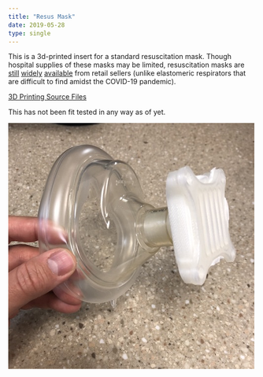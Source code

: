 ```yaml
---
title: "Resus Mask"
date: 2019-05-28
type: single
---
```


This is a 3d-printed insert for a standard resuscitation mask. Though hospital supplies of these masks may be limited, resuscitation masks are [still](https://www.amazon.com/s?k=resuscitation+mask&crid=1MLUZIQX503S&sprefix=resusci%2Caps%2C202&ref=nb_sb_ss_i_1_7) [widely](https://www.redcross.org/store/training-supplies/cpr-masks-and-face-shields) [available](https://www.mcrmedical.com/BASK.html) from retail sellers (unlike elastomeric respirators that are difficult to find amidst the COVID-19 pandemic).

<a class="button" href="http://www.plhae.com/montana-mask.php">3D Printing Source Files</a>

This has not been fit tested in any way as of yet.

![resus mask](../resus-mask.jpg)
